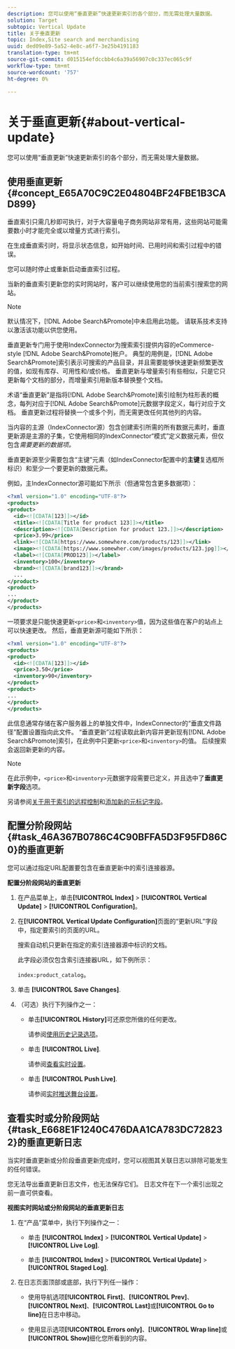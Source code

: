 ```yaml
---
description: 您可以使用“垂直更新”快速更新索引的各个部分，而无需处理大量数据。
solution: Target
subtopic: Vertical Update
title: 关于垂直更新
topic: Index,Site search and merchandising
uuid: ded09e89-5a52-4e8c-a6f7-3e25b4191183
translation-type: tm+mt
source-git-commit: d015154efdccbb4c6a39a56907c0c337ec065c9f
workflow-type: tm+mt
source-wordcount: '757'
ht-degree: 0%

---
```



# 关于垂直更新{#about-vertical-update}

您可以使用“垂直更新”快速更新索引的各个部分，而无需处理大量数据。

## 使用垂直更新{#concept_E65A70C9C2E04804BF24FBE1B3CAD899}

垂直索引只需几秒即可执行，对于大容量电子商务网站非常有用，这些网站可能需要数小时才能完全或以增量方式进行索引。

在生成垂直索引时，将显示状态信息，如开始时间、已用时间和索引过程中的错误。

您可以随时停止或重新启动垂直索引过程。

当新的垂直索引更新您的实时网站时，客户可以继续使用您的当前索引搜索您的网站。

>[!NOTE]
>
>默认情况下，[!DNL Adobe Search&Promote]中未启用此功能。 请联系技术支持以激活该功能以供您使用。

垂直更新专门用于使用IndexConnector为搜索索引提供内容的eCommerce-style [!DNL Adobe Search&Promote]帐户。 典型的用例是，[!DNL Adobe Search&Promote]索引表示可搜索的产品目录，并且需要能够快速更新频繁更改的值，如现有库存、可用性和/或价格。 垂直更新与增量索引有些相似，只是它只更新每个文档的部分，而增量索引用新版本替换整个文档。

术语“垂直更新”是指将[!DNL Adobe Search&Promote]索引绘制为柱形表的概念，每列对应于[!DNL Adobe Search&Promote]元数据字段定义，每行对应于文档。 垂直更新过程将替换一个或多个列，而无需更改任何其他列的内容。

当内容的主源（IndexConnector源）包含创建索引所需的所有数据元素时，垂直更新源是主源的子集，它使用相同的IndexConnector“模式”定义数据元素，但仅包含&#x200B;*需要更新的数据项。*

垂直更新源至少需要包含“主键”元素（如IndexConnector配置中的&#x200B;**主键**&#x200B;复选框所标识）和至少一个要更新的数据元素。

例如，主IndexConnector源可能如下所示（但通常包含更多数据项）：

```xml
<?xml version="1.0" encoding="UTF-8"?>
<products>
<product>
  <id><![CDATA[123]]></id>
  <title><![CDATA[Title for product 123]]></title>
  <description><![CDATA[Description for product 123.]]></description>
  <price>3.99</price>
  <link><![CDATA[https://www.somewhere.com/products/123]]></link>
  <image><![CDATA[https://www.somewher.com/images/products/123.jpg]]></image>
  <label><![CDATA[PROD123]]></label>
  <inventory>100</inventory>
  <brand><![CDATA[brand123]]></brand>
  ...
</product>
<product>
...
</product>
</products>
```

一项要求是只能快速更新`<price>`和`<inventory>`值，因为这些值在客户的站点上可以快速更改。 然后，垂直更新源可能如下所示：

```xml
<?xml version="1.0" encoding="UTF-8"?>
<products>
<product>
  <id><![CDATA[123]]></id>
  <price>3.50</price>
  <inventory>90</inventory>
</product>
<product>
...
</product>
</products>
```

此信息通常存储在客户服务器上的单独文件中，IndexConnector的“垂直文件路径”配置设置指向此文件。 “垂直更新”过程读取此新内容并更新现有[!DNL Adobe Search&Promote]索引，在此例中只更新`<price>`和`<inventory>`的值。 后续搜索会返回新更新的内容。

>[!NOTE]
在此示例中，`<price>`和`<inventory>`元数据字段需要已定义，并且选中了&#x200B;**垂直更新字段**&#x200B;选项。

另请参阅[关于用于索引的远程控制](../c-about-index-menu/c-about-remote-control-for-indexing.md#concept_C79B322190E84106A434E5C6D4A4118F)和[添加新的元标记字段](../c-about-settings-menu/c-about-metadata-menu.md#task_6DF188C0FC7F4831A4444CA9AFA615E5)。

## 配置分阶段网站{#task_46A367B0786C4C90BFFA5D3F95FD86C0}的垂直更新

您可以通过指定URL配置要包含在垂直更新中的索引连接器源。

**配置分阶段网站的垂直更新**

1. 在产品菜单上，单击&#x200B;**[!UICONTROL Index]** > **[!UICONTROL Vertical Update]** > **[!UICONTROL Configuration]**。
1. 在&#x200B;**[!UICONTROL Vertical Update Configuration]**&#x200B;页面的“更新URL”字段中，指定要索引的页面的URL。

   搜索自动机只更新在指定的索引连接器源中标识的文档。

   此字段必须仅包含索引连接器URL，如下例所示：

   `index:product_catalog`。
1. 单击 **[!UICONTROL Save Changes]**.
1. （可选）执行下列操作之一：

   * 单击&#x200B;**[!UICONTROL History]**&#x200B;可还原您所做的任何更改。

      请参阅[使用历史记录选项](../t-using-the-history-option.md#task_70DD3F87A67242BBBD2CB27156F43002)。

   * 单击 **[!UICONTROL Live]**.

      请参阅[查看实时设置](../c-about-staging.md#task_401A0EBDB5DB4D4CA933CBA7BECDC10F)。

   * 单击 **[!UICONTROL Push Live]**.

      请参阅[实时推送舞台设置](../c-about-staging.md#task_44306783B4C0408AAA58B471DAF2D9A4)。

## 查看实时或分阶段网站{#task_E668E1F1240C476DAA1CA783DC728232}的垂直更新日志

当实时垂直更新或分阶段垂直更新完成时，您可以视图其关联日志以排除可能发生的任何错误。

您无法导出垂直更新日志文件，也无法保存它们。 日志文件在下一个索引出现之前一直可供查看。

**视图实时网站或分阶段网站的垂直更新日志**

1. 在“产品”菜单中，执行下列操作之一：

   * 单击 **[!UICONTROL Index]** > **[!UICONTROL Vertical Update]** > **[!UICONTROL Live Log]**.

   * 单击 **[!UICONTROL Index]** > **[!UICONTROL Vertical Update]** > **[!UICONTROL Staged Log]**.

1. 在日志页面顶部或底部，执行下列任一操作：

   * 使用导航选项&#x200B;**[!UICONTROL First]**、**[!UICONTROL Prev]**、**[!UICONTROL Next]**、**[!UICONTROL Last]**&#x200B;或&#x200B;**[!UICONTROL Go to line]**&#x200B;在日志中移动。

   * 使用显示选项&#x200B;**[!UICONTROL Errors only]**、**[!UICONTROL Wrap line]**&#x200B;或&#x200B;**[!UICONTROL Show]**&#x200B;细化您所看到的内容。

